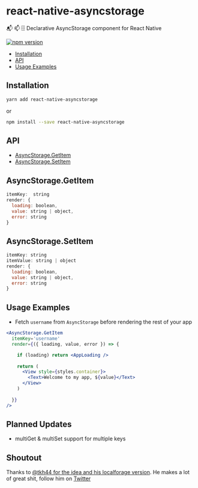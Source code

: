 # react-native-asyncstorage

📬 📫 🗄 Declarative AsyncStorage component for React Native

[![npm version](https://badge.fury.io/js/react-native-asyncstorage.svg)](https://badge.fury.io/js/react-native-asyncstorage)

- [Installation](#installation)
- [API](#api)
- [Usage Examples](#usage-examples)

## Installation

```zsh
yarn add react-native-asyncstorage
```

or

```zsh
npm install --save react-native-asyncstorage
```

## API

- [AsyncStorage.GetItem](#asyncstoragegetitem)
- [AsyncStorage.SetItem](#asyncstoragesetitem)

## AsyncStorage.GetItem

```js
itemKey:  string
render: {
  loading: boolean,
  value: string | object,
  error: string
}
```

## AsyncStorage.SetItem

```js
itemKey: string
itemValue: string | object
render: {
  loading: boolean,
  value: string | object,
  error: string
}
```

## Usage Examples

- Fetch `username` from `AsyncStorage` before rendering the rest of your app

```jsx
<AsyncStorage.GetItem
  itemKey='username'
  render={({ loading, value, error }) => {

    if (loading) return <AppLoading />
    
    return (
      <View style={styles.container}>
        <Text>Welcome to my app, ${value}</Text>
      </View>
    )
    
  }}
/>
```

## Planned Updates

- multiGet & multiSet support for multiple keys

## Shoutout

Thanks to [@tkh44 for the idea and his localforage version](https://github.com/tkh44/react-localforage). He makes a lot of great shit, follow him on [Twitter](https://www.twitter.com/tkh44)
